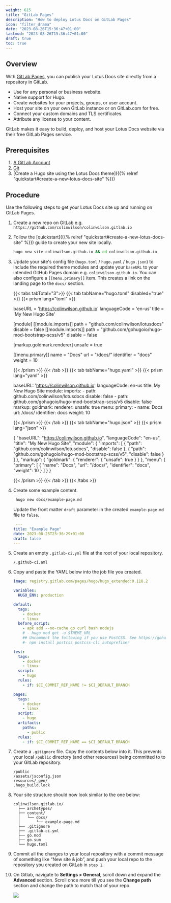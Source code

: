 ```yaml
---
weight: 615
title: "GitLab Pages"
description: "How to deploy Lotus Docs on GitLab Pages"
icon: "filter_drama"
date: "2023-08-26T15:36:47+01:00"
lastmod: "2023-08-26T15:36:47+01:00"
draft: true
toc: true
---
```


## Overview

With [GitLab Pages](https://docs.gitlab.com/ee/user/project/pages/), you can publish your Lotus Docs site directly from a repository in GitLab.

- Use for any personal or business website.
- Native support for Hugo.
- Create websites for your projects, groups, or user account.
- Host your site on your own GitLab instance or on GitLab.com for free.
- Connect your custom domains and TLS certificates.
- Attribute any license to your content.

GitLab makes it easy to build, deploy, and host your Lotus Docs website via their free GitLab Pages service.

## Prerequisites

1. [A GitLab Account](https://gitlab.com/users/sign_in)
2. [Git](https://git-scm.com/book/en/v2/Getting-Started-Installing-Git)
3. [Create a Hugo site using the Lotus Docs theme]({{% relref "quickstart#create-a-new-lotus-docs-site" %}})

## Procedure

Use the following steps to get your Lotus Docs site up and running on GitLab Pages.

1. Create a new repo on GitLab e.g. `https://github.com/colinwilson/colinwilson.gitlab.io`

2. Follow the [quickstart]({{% relref "quickstart#create-a-new-lotus-docs-site" %}}) guide to create your new site locally.

    ```bash
    hugo new site colinwilson.github.io && cd colinwilson.github.io
    ```

3. Update your site's config file (`hugo.toml` / `hugo.yaml` / `hugo.json`) to include the required theme modules and update your `baseURL` to your intended GitHub Pages domain e.g. `colinwilson.github.io`. You can also configure a `[[menu.primary]]` item. This creates a link on the landing page to the `docs/` section.

    {{< tabs tabTotal="3">}}
    {{< tab tabName="hugo.toml" disabled="true" >}}
    {{< prism lang="toml" >}}

     baseURL = 'https://colinwilson.github.io'
    languageCode = 'en-us'
    title = 'My New Hugo Site'

    [module]
        [[module.imports]]
            path = "github.com/colinwilson/lotusdocs"
            disable = false
        [[module.imports]]
            path = "github.com/gohugoio/hugo-mod-bootstrap-scss/v5"
            disable = false

    [markup.goldmark.renderer]
        unsafe = true

    [[menu.primary]]
        name  = "Docs"
        url = "/docs/"
        identifier = "docs"
        weight = 10

    {{< /prism >}}
    {{< /tab >}}
    {{< tab tabName="hugo.yaml" >}}
    {{< prism lang="yaml" >}}

    baseURL: 'https://colinwilson.github.io'
    languageCode: en-us
    title: My New Hugo Site
    module:
      imports:
        - path: github.com/colinwilson/lotusdocs
          disable: false
        - path: github.com/gohugoio/hugo-mod-bootstrap-scss/v5
          disable: false
    markup:
      goldmark:
        renderer:
          unsafe: true
    menu:
      primary:
        - name: Docs
          url: /docs/
          identifier: docs
          weight: 10

    {{< /prism >}}
    {{< /tab >}}
    {{< tab tabName="hugo.json" >}}
    {{< prism lang="json" >}}

    {
      "baseURL": "https://colinwilson.github.io",
      "languageCode": "en-us",
      "title": "My New Hugo Site",
      "module": {
        "imports": [
          {
            "path": "github.com/colinwilson/lotusdocs",
            "disable": false
          },
          {
            "path": "github.com/gohugoio/hugo-mod-bootstrap-scss/v5",
            "disable": false
          }
        ]
      },
      "markup": {
        "goldmark": {
          "renderer": {
            "unsafe": true
          }
        }
      },
      "menu": {
        "primary": [
          {
            "name": "Docs",
            "url": "/docs/",
            "identifier": "docs",
            "weight": 10
          }
        ]
      }
    }

    {{< /prism >}}
    {{< /tab >}}
    {{< /tabs >}}

4. Create some example content.

    ```bash
     hugo new docs/example-page.md
    ```

    Update the front matter `draft` parameter in the created `example-page.md` file to `false`.

    ```yaml
     ---
    title: "Example Page"
    date: 2023-08-25T23:36:29+01:00
    draft: false
    ---
    ```

5. Create an empty `.gitlab-ci.yml` file at the root of your local repository.

    ```
    /.github-ci.aml
    ```
6. Copy and paste the YAML below into the job file you created.

    ```yaml
    image: registry.gitlab.com/pages/hugo/hugo_extended:0.118.2

    variables:
      HUGO_ENV: production

    default:
      tags:
        - docker
        - linux
      before_script:
        - apk add --no-cache go curl bash nodejs
        # - hugo mod get -u $THEME_URL
        ## Uncomment the following if you use PostCSS. See https://gohugo.io/hugo-pipes/postcss/
        #- npm install postcss postcss-cli autoprefixer

    test:
      tags:
        - docker
        - linux
      script:
        - hugo
      rules:
        - if: $CI_COMMIT_REF_NAME != $CI_DEFAULT_BRANCH

    pages:
      tags:
        - docker
        - linux
      script:
        - hugo
      artifacts:
        paths:
          - public
      rules:
        - if: $CI_COMMIT_REF_NAME == $CI_DEFAULT_BRANCH
    ```
7. Create a `.gitignore` file. Copy the contents below into it. This prevents your local `/public` directory (and other resources) being committed to to your GitLab repository.

    ```
    /public
    /assets/jsconfig.json
    resources/_gen/
    .hugo_build.lock
    ```
8. Your site structure should now look similar to the one below:

    ```treeview
    colinwilson.gitlab.io/
      ├── archetypes/
      ├── content/
      │   └── docs/
      │       └── example-page.md
      ├── .gitignore
      ├── .gitlab-ci.yml
      ├── go.mod
      ├── go.sum
      └── hugo.toml
    ```
9. Commit all the changes to your local repository with a commit message of something like “New site & job”, and push your local repo to the repository you created on GitLab in `step 1`.

10. On Gitlab, navigate to **Settings > General**, scroll down and expand the **Advanced** section. Scroll once more till you see the **Change path** section and change the path to match that of your repo.

    ![](https://res.cloudinary.com/lotuslabs/image/upload/v1694817677/Lotus%20Docs/images/gitlab_settings_change_path_u8vxvs.webp)